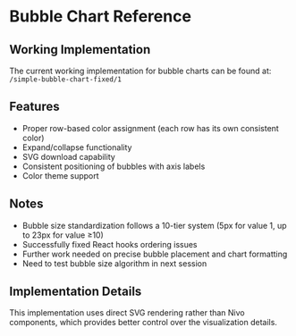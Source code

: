 # Bubble Chart Reference

## Working Implementation
The current working implementation for bubble charts can be found at:
`/simple-bubble-chart-fixed/1`

## Features
- Proper row-based color assignment (each row has its own consistent color)
- Expand/collapse functionality
- SVG download capability
- Consistent positioning of bubbles with axis labels
- Color theme support

## Notes
- Bubble size standardization follows a 10-tier system (5px for value 1, up to 23px for value ≥10)
- Successfully fixed React hooks ordering issues
- Further work needed on precise bubble placement and chart formatting
- Need to test bubble size algorithm in next session

## Implementation Details
This implementation uses direct SVG rendering rather than Nivo components, which provides better control over the visualization details.